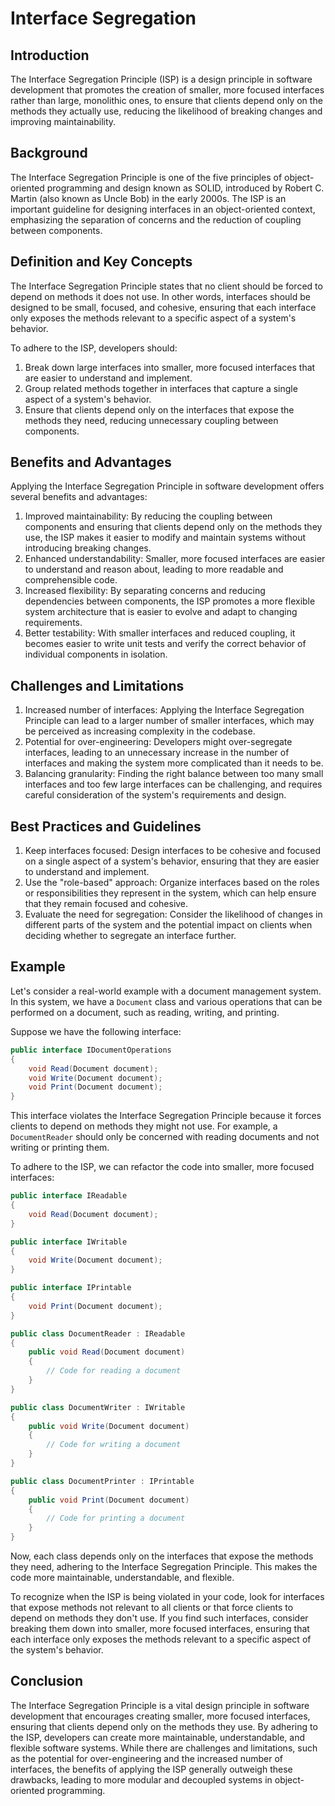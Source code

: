 # Interface Segregation

## Introduction

The Interface Segregation Principle (ISP) is a design principle in software development that promotes the creation of smaller, more focused interfaces rather than large, monolithic ones, to ensure that clients depend only on the methods they actually use, reducing the likelihood of breaking changes and improving maintainability.

## Background

The Interface Segregation Principle is one of the five principles of object-oriented programming and design known as SOLID, introduced by Robert C. Martin (also known as Uncle Bob) in the early 2000s. The ISP is an important guideline for designing interfaces in an object-oriented context, emphasizing the separation of concerns and the reduction of coupling between components.

## Definition and Key Concepts

The Interface Segregation Principle states that no client should be forced to depend on methods it does not use. In other words, interfaces should be designed to be small, focused, and cohesive, ensuring that each interface only exposes the methods relevant to a specific aspect of a system's behavior.

To adhere to the ISP, developers should:
1. Break down large interfaces into smaller, more focused interfaces that are easier to understand and implement.
2. Group related methods together in interfaces that capture a single aspect of a system's behavior.
3. Ensure that clients depend only on the interfaces that expose the methods they need, reducing unnecessary coupling between components.

## Benefits and Advantages

Applying the Interface Segregation Principle in software development offers several benefits and advantages:

1. Improved maintainability: By reducing the coupling between components and ensuring that clients depend only on the methods they use, the ISP makes it easier to modify and maintain systems without introducing breaking changes.
2. Enhanced understandability: Smaller, more focused interfaces are easier to understand and reason about, leading to more readable and comprehensible code.
3. Increased flexibility: By separating concerns and reducing dependencies between components, the ISP promotes a more flexible system architecture that is easier to evolve and adapt to changing requirements.
4. Better testability: With smaller interfaces and reduced coupling, it becomes easier to write unit tests and verify the correct behavior of individual components in isolation.

## Challenges and Limitations

1. Increased number of interfaces: Applying the Interface Segregation Principle can lead to a larger number of smaller interfaces, which may be perceived as increasing complexity in the codebase.
2. Potential for over-engineering: Developers might over-segregate interfaces, leading to an unnecessary increase in the number of interfaces and making the system more complicated than it needs to be.
3. Balancing granularity: Finding the right balance between too many small interfaces and too few large interfaces can be challenging, and requires careful consideration of the system's requirements and design.

## Best Practices and Guidelines

1. Keep interfaces focused: Design interfaces to be cohesive and focused on a single aspect of a system's behavior, ensuring that they are easier to understand and implement.
2. Use the "role-based" approach: Organize interfaces based on the roles or responsibilities they represent in the system, which can help ensure that they remain focused and cohesive.
3. Evaluate the need for segregation: Consider the likelihood of changes in different parts of the system and the potential impact on clients when deciding whether to segregate an interface further.

## Example

Let's consider a real-world example with a document management system. In this system, we have a `Document` class and various operations that can be performed on a document, such as reading, writing, and printing.

Suppose we have the following interface:

```csharp
public interface IDocumentOperations
{
    void Read(Document document);
    void Write(Document document);
    void Print(Document document);
}
```

This interface violates the Interface Segregation Principle because it forces clients to depend on methods they might not use. For example, a `DocumentReader` should only be concerned with reading documents and not writing or printing them.

To adhere to the ISP, we can refactor the code into smaller, more focused interfaces:

```csharp
public interface IReadable
{
    void Read(Document document);
}

public interface IWritable
{
    void Write(Document document);
}

public interface IPrintable
{
    void Print(Document document);
}

public class DocumentReader : IReadable
{
    public void Read(Document document)
    {
        // Code for reading a document
    }
}

public class DocumentWriter : IWritable
{
    public void Write(Document document)
    {
        // Code for writing a document
    }
}

public class DocumentPrinter : IPrintable
{
    public void Print(Document document)
    {
        // Code for printing a document
    }
}
```

Now, each class depends only on the interfaces that expose the methods they need, adhering to the Interface Segregation Principle. This makes the code more maintainable, understandable, and flexible.

To recognize when the ISP is being violated in your code, look for interfaces that expose methods not relevant to all clients or that force clients to depend on methods they don't use. If you find such interfaces, consider breaking them down into smaller, more focused interfaces, ensuring that each interface only exposes the methods relevant to a specific aspect of the system's behavior.

## Conclusion

The Interface Segregation Principle is a vital design principle in software development that encourages creating smaller, more focused interfaces, ensuring that clients depend only on the methods they use. By adhering to the ISP, developers can create more maintainable, understandable, and flexible software systems. While there are challenges and limitations, such as the potential for over-engineering and the increased number of interfaces, the benefits of applying the ISP generally outweigh these drawbacks, leading to more modular and decoupled systems in object-oriented programming.